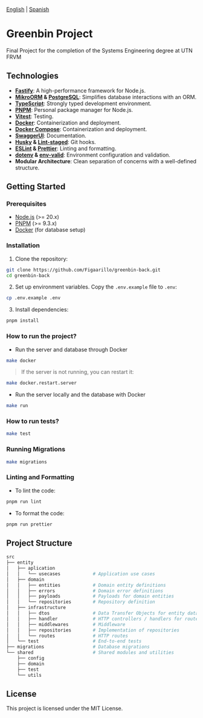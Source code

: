 [English](./README.md) | [Spanish](./README.es.md)

# Greenbin Project

Final Project for the completion of the Systems Engineering degree at UTN FRVM

## Technologies

- **[Fastify](https://fastify.dev/)**: A high-performance framework for Node.js.
- **[MikroORM](https://mikro-orm.io/) & [PostgreSQL](https://www.postgresql.org/)**: Simplifies database interactions with an ORM.
- **[TypeScript](https://www.typescriptlang.org/)**: Strongly typed development environment.
- **[PNPM](https://pnpm.io/)**: Personal package manager for Node.js.
- **[Vitest](https://vitest.dev/)**: Testing.
- **[Docker](https://www.docker.com/)**: Containerization and deployment.
- **[Docker Compose](https://www.docker.com/)**: Containerization and deployment.
- **[SwaggerUI](https://swagger.io/)**: Documentation.
- **[Husky](https://github.com/typicode/husky) & [Lint-staged](https://github.com/okonet/lint-staged)**: Git hooks.
- **[ESLint](https://eslint.org/) & [Prettier](https://prettier.io/)**: Linting and formatting.
- **[dotenv](https://www.dotenv.org/docs/) & [env-valid](https://www.npmjs.com/package/env-valid)**: Environment configuration and validation.
- **Modular Architecture**: Clean separation of concerns with a well-defined structure.

## Getting Started

### Prerequisites

- [Node.js](https://nodejs.org/) (>= 20.x)
- [PNPM](https://pnpm.io/) (>= 9.3.x)
- [Docker](https://docs.docker.com/get-docker/) (for database setup)

### Installation

1. Clone the repository:

```sh
git clone https://github.com/Figaarillo/greenbin-back.git
cd greenbin-back
```

2. Set up environment variables. Copy the `.env.example` file to `.env`:

```sh
cp .env.example .env
```

3. Install dependencies:

```sh
pnpm install
```

### How to run the project?

- Run the server and database through Docker

```sh
make docker
```

> If the server is not running, you can restart it:

```sh
make docker.restart.server
```

- Run the server locally and the database with Docker

```sh
make run
```

### How to run tests?

```sh
make test
```

### Running Migrations

```sh
make migrations
```

### Linting and Formatting

- To lint the code:

```sh
pnpm run lint
```

- To format the code:

```sh
pnpm run prettier
```

## Project Structure

```sh
src
├── entity
│   ├── aplication
│   │   └── usecases            # Application use cases
│   ├── domain
│   │   ├── entities            # Domain entity definitions
│   │   ├── errors              # Domain error definitions
│   │   ├── payloads            # Payloads for domain entities
│   │   └── repositories        # Repository definition
│   ├── infrastructure
│   │   ├── dtos                # Data Transfer Objects for entity data
│   │   ├── handler             # HTTP controllers / handlers for routes
│   │   ├── middlewares         # Middleware
│   │   ├── repositories        # Implementation of repositories
│   │   └── routes              # HTTP routes
│   └── test                    # End-to-end tests
├── migrations                  # Database migrations
└── shared                      # Shared modules and utilities
    ├── config
    ├── domain
    ├── test
    └── utils
```

## License

This project is licensed under the MIT License.
